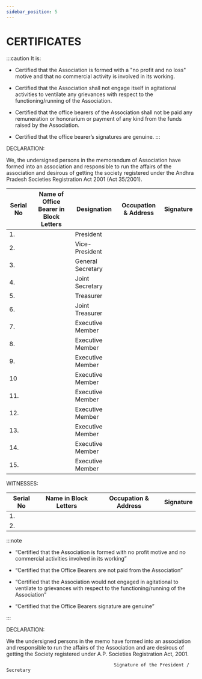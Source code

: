 ```yaml
---
sidebar_position: 5
---
```


# CERTIFICATES

:::caution It is:
- Certified that the Association is formed with a "no profit and no loss" motive and that no commercial activity is involved in its working.

- Certified that the Association shall not engage itself in agitational activities to ventilate any grievances with respect to the functioning/running of the Association.

- Certified that the office bearers of the Association shall not be paid any remuneration or honorarium or payment of any kind from the funds raised by the Association.

- Certified that the office bearer’s signatures are genuine.
:::

DECLARATION:

We, the undersigned persons in the memorandum of Association have formed into an association and responsible to run the affairs of the association and desirous of getting the society registered under the Andhra Pradesh Societies Registration Act 2001 (Act 35/2001).

|Serial No|	Name of	Office Bearer in Block Letters | Designation | Occupation & Address	| Signature |
|---------|:--------------------------------------:|-------------|----------------------|-----------|
|1.		  |         		                       |President             |                      |            |
|2.		  |              						   |Vice-President		 	 |						|            |
|3.		  |		                                   |General Secretary||
|4.		  |										   |Joint Secretary||
|5.		  |										   |Treasurer||
|6.		  |	                                       |Joint Treasurer||	
|7.		  |		                                   |Executive Member||
|8.		  |		                                   |Executive Member||
|9.		  |		                                   |Executive Member||
|10		  |		                                   |Executive Member||
|11.	  |		                                   |Executive Member||
|12.	  |		                                   |Executive Member||
|13.	  |		                                   |Executive Member||
|14.	  |		                                   |Executive Member||
|15.	  |		                                   |Executive Member||

WITNESSES:

|Serial No|	Name in Block Letters |  Occupation & Address	| Signature |
|---------|:--------------------------------------:|-------------|-----------|
|1.		  |		                       |                      |            |
|2.		  |						   |		 	 |						|

:::note
- “Certified that the Association is formed with no profit motive and no commercial activities involved in its working”

- “Certified that the Office Bearers are not paid from the Association”

- “Certified that the Association would not engaged in agitational to ventilate to grievances with respect to the functioning/running of the Association”

- “Certified that the Office Bearers signature are genuine”

:::

DECLARATION:

We the undersigned persons in the memo have formed into an association and responsible to run the affairs of the Association and are desirous of getting the Society registered under A.P. Societies Registration Act, 2001.



											Signature of the President / Secretary
